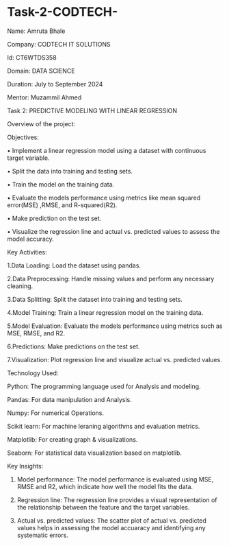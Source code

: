 # Task-2-CODTECH-
Name: Amruta Bhale

Company: CODTECH IT SOLUTIONS

Id: CT6WTDS358

Domain: DATA SCIENCE

Duration: July to September 2024

Mentor: Muzammil Ahmed

Task 2: PREDICTIVE MODELING WITH LINEAR REGRESSION

Overview of the project:

Objectives:

•	Implement a linear regression model using a dataset with continuous target variable.

•	Split the data into training and testing sets.

•	Train the model on the training data.

•	Evaluate the models performance using metrics like mean squared error(MSE) ,RMSE, and R-squared(R2).

•	Make prediction on the test set.

•	Visualize the regression line and actual vs. predicted values to assess the model accuracy.

Key Activities: 

1.Data Loading: Load the dataset using pandas.

2.Data Preprocessing: Handle missing values and perform any necessary cleaning.
 
3.Data Splitting: Split the dataset into training and testing sets.

4.Model Training: Train a linear regression model on the training data.

5.Model Evaluation: Evaluate the models performance using metrics such as MSE, RMSE, and R2.
  
6.Predictions: Make predictions on the test set.
   
7.Visualization: Plot regression line and visualize actual vs. predicted values.

Technology Used: 

Python: The programming language used for Analysis and modeling.

Pandas: For data manipulation and Analysis.

Numpy: For numerical Operations.

Scikit learn: For machine leraning algorithms and evaluation metrics.

Matplotlib: For creating graph & visualizations.

Seaborn: For statistical data visualization based on matplotlib.

Key Insights:

1. Model performance: The model performance is evaluated using MSE, RMSE and R2, which indicate how well the model fits the data.
   
2. Regression line: The regression line provides a visual representation of the relationship between the feature and the target variables.
   
3. Actual vs. predicted values: The scatter plot of actual vs. predicted values helps in assessing the model accuaracy and identifying any systematic errors.



